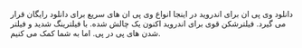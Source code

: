 دانلود وی پی ان برای اندروید
در اینجا انواع وی پی ان های سریع برای دانلود رایگان قرار می گیرد. فیلترشکن قوی برای اندروید اکنون یک چالش شده. با فیلترینگ شدید و فیلتر شدن های پی در پی. اما به شما کمک می کنیم.
